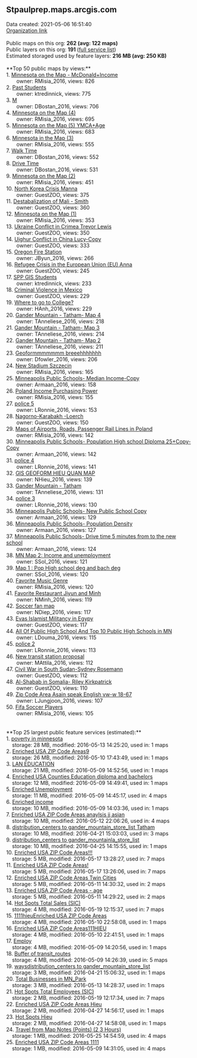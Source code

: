 <h2>Stpaulprep.maps.arcgis.com</h2> Data created: 2021-05-06 16:51:40 <br /><a target='new' href='https://Stpaulprep.maps.arcgis.com'>Organization link</a><br /><br />Public maps on this org: <b>262 (avg: 122 maps)</b><br />Public layers on this org: <b>191 </b>(<a target='new' href='https://services.arcgis.com/h33vJHajTPUaxDit/ArcGIS/rest/services'>full service list</a>)<br />Estimated storaged used by feature layers: <b>216 MB (avg: 250 KB)</b><br /><br />**Top 50 public maps by views:**<br />  1. <a target='new' href='https://www.arcgis.com/home/item.html?id=4fde3051f6ce49c5a570dba95978f50b'>Minnesota on the Map - McDonald+Income</a> <br />  &nbsp;&nbsp;&nbsp;&nbsp; &nbsp;&nbsp;owner: RMisia_2016, views: 826<br />  2. <a target='new' href='https://www.arcgis.com/home/item.html?id=c2505ec2de5743478882743b7f7f1c43'>Past Students</a> <br />  &nbsp;&nbsp;&nbsp;&nbsp; &nbsp;&nbsp;owner: ktredinnick, views: 775<br />  3. <a target='new' href='https://www.arcgis.com/home/item.html?id=a929f1a835aa4695928a4bb146dbfdab'>M</a> <br />  &nbsp;&nbsp;&nbsp;&nbsp; &nbsp;&nbsp;owner: DBostan_2016, views: 706<br />  4. <a target='new' href='https://www.arcgis.com/home/item.html?id=a724a8e30f504014a4e42872b4c29880'>Minnesota on the Map (4)</a> <br />  &nbsp;&nbsp;&nbsp;&nbsp; &nbsp;&nbsp;owner: RMisia_2016, views: 695<br />  5. <a target='new' href='https://www.arcgis.com/home/item.html?id=e6ee900f4c3f45d7a965231ffd7153c0'>Minnesota on the Map (5) YMCA+Age</a> <br />  &nbsp;&nbsp;&nbsp;&nbsp; &nbsp;&nbsp;owner: RMisia_2016, views: 683<br />  6. <a target='new' href='https://www.arcgis.com/home/item.html?id=81ee5fb8716d4c68a850ff5d84cfe44a'>Minnesota in the Map (3)</a> <br />  &nbsp;&nbsp;&nbsp;&nbsp; &nbsp;&nbsp;owner: RMisia_2016, views: 555<br />  7. <a target='new' href='https://www.arcgis.com/home/item.html?id=2ae9ee794edd41438d227a2f4927ddcb'>Walk Time</a> <br />  &nbsp;&nbsp;&nbsp;&nbsp; &nbsp;&nbsp;owner: DBostan_2016, views: 552<br />  8. <a target='new' href='https://www.arcgis.com/home/item.html?id=f1b14f4443ae4524a4435d2cf8cc441b'>Drive Time</a> <br />  &nbsp;&nbsp;&nbsp;&nbsp; &nbsp;&nbsp;owner: DBostan_2016, views: 531<br />  9. <a target='new' href='https://www.arcgis.com/home/item.html?id=50ccc886f1f24f46b3971c984dfd5768'>Minnesota on the Map (2)</a> <br />  &nbsp;&nbsp;&nbsp;&nbsp; &nbsp;&nbsp;owner: RMisia_2016, views: 451<br />  10. <a target='new' href='https://www.arcgis.com/home/item.html?id=57c701eafc7c487eb00b7a018e9d7a2d'>North Korea Crisis Manna</a> <br />  &nbsp;&nbsp;&nbsp;&nbsp; &nbsp;&nbsp;owner: GuestZOO, views: 375<br />  11. <a target='new' href='https://www.arcgis.com/home/item.html?id=c50ea9cb40b2434fafca545488d18844'>Destabalization of Mali - Smith</a> <br />  &nbsp;&nbsp;&nbsp;&nbsp; &nbsp;&nbsp;owner: GuestZOO, views: 360<br />  12. <a target='new' href='https://www.arcgis.com/home/item.html?id=f5ecde71df9b4a40a9e91f381411e8f6'>Minnesota on the Map (1)</a> <br />  &nbsp;&nbsp;&nbsp;&nbsp; &nbsp;&nbsp;owner: RMisia_2016, views: 353<br />  13. <a target='new' href='https://www.arcgis.com/home/item.html?id=2f50107a64fa432f9fc94d7913a83042'>Ukraine Conflict in Crimea Trevor Lewis</a> <br />  &nbsp;&nbsp;&nbsp;&nbsp; &nbsp;&nbsp;owner: GuestZOO, views: 350<br />  14. <a target='new' href='https://www.arcgis.com/home/item.html?id=e9fe894c9c2a439f9894b48bd0545a1f'>Uighur Conflict in China Lucy-Copy</a> <br />  &nbsp;&nbsp;&nbsp;&nbsp; &nbsp;&nbsp;owner: GuestZOO, views: 333<br />  15. <a target='new' href='https://www.arcgis.com/home/item.html?id=d1ab0c711ca046c0b7ae668aad018993'>Oregon Fire Station</a> <br />  &nbsp;&nbsp;&nbsp;&nbsp; &nbsp;&nbsp;owner: JByun_2016, views: 266<br />  16. <a target='new' href='https://www.arcgis.com/home/item.html?id=617bdc9cce8d4e7aa89e1a77ba7797ed'>Refugee Crisis in the European Union (EU) Anna</a> <br />  &nbsp;&nbsp;&nbsp;&nbsp; &nbsp;&nbsp;owner: GuestZOO, views: 245<br />  17. <a target='new' href='https://www.arcgis.com/home/item.html?id=0376cd71802e4d539bf3fe7ae56736de'>SPP GIS Students</a> <br />  &nbsp;&nbsp;&nbsp;&nbsp; &nbsp;&nbsp;owner: ktredinnick, views: 233<br />  18. <a target='new' href='https://www.arcgis.com/home/item.html?id=60b5d94b2a7749289d7744625dfaa53b'>Criminal Violence in Mexico</a> <br />  &nbsp;&nbsp;&nbsp;&nbsp; &nbsp;&nbsp;owner: GuestZOO, views: 229<br />  19. <a target='new' href='https://www.arcgis.com/home/item.html?id=0196cb6ddc72437f9d643cbe49f5fa2e'>Where to go to College?</a> <br />  &nbsp;&nbsp;&nbsp;&nbsp; &nbsp;&nbsp;owner: HAnh_2016, views: 229<br />  20. <a target='new' href='https://www.arcgis.com/home/item.html?id=1a0733d9dbce467dabc9d8b068dcddce'>Gander Mountain - Tatham- Map 4</a> <br />  &nbsp;&nbsp;&nbsp;&nbsp; &nbsp;&nbsp;owner: TAnneliese_2016, views: 218<br />  21. <a target='new' href='https://www.arcgis.com/home/item.html?id=937a7e5f08514778a46e4fc6a89c892b'>Gander Mountain - Tatham- Map 3</a> <br />  &nbsp;&nbsp;&nbsp;&nbsp; &nbsp;&nbsp;owner: TAnneliese_2016, views: 214<br />  22. <a target='new' href='https://www.arcgis.com/home/item.html?id=38b031ad65cd4cedafcf3c738fa43559'>Gander Mountain - Tatham- Map 2</a> <br />  &nbsp;&nbsp;&nbsp;&nbsp; &nbsp;&nbsp;owner: TAnneliese_2016, views: 211<br />  23. <a target='new' href='https://www.arcgis.com/home/item.html?id=b8dc0ee7c89744379a067c9139cd37b8'>Geoformmmmmmm breeehhhhhhh</a> <br />  &nbsp;&nbsp;&nbsp;&nbsp; &nbsp;&nbsp;owner: Dfowler_2016, views: 206<br />  24. <a target='new' href='https://www.arcgis.com/home/item.html?id=c2d15d9347d24c96bcaca152e5f6d65d'>New Stadium Szczecin</a> <br />  &nbsp;&nbsp;&nbsp;&nbsp; &nbsp;&nbsp;owner: RMisia_2016, views: 165<br />  25. <a target='new' href='https://www.arcgis.com/home/item.html?id=901397c3e7ee4d98afbb2fd5a6e06d70'>Minneapolis Public Schools- Median Income-Copy</a> <br />  &nbsp;&nbsp;&nbsp;&nbsp; &nbsp;&nbsp;owner: Armaan_2016, views: 158<br />  26. <a target='new' href='https://www.arcgis.com/home/item.html?id=53c4b725e0d74735a1ee81b6c417e671'>Poland Income Purchasing Power</a> <br />  &nbsp;&nbsp;&nbsp;&nbsp; &nbsp;&nbsp;owner: RMisia_2016, views: 155<br />  27. <a target='new' href='https://www.arcgis.com/home/item.html?id=0533df658ad84bad906c79c418d2db90'>police 5</a> <br />  &nbsp;&nbsp;&nbsp;&nbsp; &nbsp;&nbsp;owner: LRonnie_2016, views: 153<br />  28. <a target='new' href='https://www.arcgis.com/home/item.html?id=18c4faacfe8d4523b7415f4048107eee'>Nagorno-Karabakh -Loerch</a> <br />  &nbsp;&nbsp;&nbsp;&nbsp; &nbsp;&nbsp;owner: GuestZOO, views: 150<br />  29. <a target='new' href='https://www.arcgis.com/home/item.html?id=92e8ea8f42084a3783c17c1103631af6'>Maps of Airports, Roads, Passenger Rail Lines in Poland</a> <br />  &nbsp;&nbsp;&nbsp;&nbsp; &nbsp;&nbsp;owner: RMisia_2016, views: 142<br />  30. <a target='new' href='https://www.arcgis.com/home/item.html?id=3dc598fbca594f5ebfd591946e1f5682'>Minneapolis Public Schools- Population High school Diploma 25+Copy-Copy</a> <br />  &nbsp;&nbsp;&nbsp;&nbsp; &nbsp;&nbsp;owner: Armaan_2016, views: 142<br />  31. <a target='new' href='https://www.arcgis.com/home/item.html?id=b6f4cefea5754a9e9e2d947b83c5ee6a'>police 4</a> <br />  &nbsp;&nbsp;&nbsp;&nbsp; &nbsp;&nbsp;owner: LRonnie_2016, views: 141<br />  32. <a target='new' href='https://www.arcgis.com/home/item.html?id=c28c65730a24430ba6cd8c13b75084ce'>GIS GEOFORM HIEU QUAN MAP</a> <br />  &nbsp;&nbsp;&nbsp;&nbsp; &nbsp;&nbsp;owner: NHieu_2016, views: 139<br />  33. <a target='new' href='https://www.arcgis.com/home/item.html?id=b23c6578c4664ef68a88032a455a535e'>Gander Mountain - Tatham</a> <br />  &nbsp;&nbsp;&nbsp;&nbsp; &nbsp;&nbsp;owner: TAnneliese_2016, views: 131<br />  34. <a target='new' href='https://www.arcgis.com/home/item.html?id=26ef89be653c4054ad3ebebeb1f7736f'>police 3</a> <br />  &nbsp;&nbsp;&nbsp;&nbsp; &nbsp;&nbsp;owner: LRonnie_2016, views: 130<br />  35. <a target='new' href='https://www.arcgis.com/home/item.html?id=925cba46c28f441791047364de8c39d2'>Minneapolis Public Schools- New Public School Copy</a> <br />  &nbsp;&nbsp;&nbsp;&nbsp; &nbsp;&nbsp;owner: Armaan_2016, views: 129<br />  36. <a target='new' href='https://www.arcgis.com/home/item.html?id=45a943f4ce5546e8a65d07d7c39e112f'>Minneapolis Public Schools- Population Density</a> <br />  &nbsp;&nbsp;&nbsp;&nbsp; &nbsp;&nbsp;owner: Armaan_2016, views: 127<br />  37. <a target='new' href='https://www.arcgis.com/home/item.html?id=7c796d9b7b0445bb9859e4a052f2d048'>Minneapolis Public Schools- Drive time 5 minutes from to the new school</a> <br />  &nbsp;&nbsp;&nbsp;&nbsp; &nbsp;&nbsp;owner: Armaan_2016, views: 124<br />  38. <a target='new' href='https://www.arcgis.com/home/item.html?id=1b2d1f0945a64e29bb721f912175e818'>MN Map 2: Income and unemployment</a> <br />  &nbsp;&nbsp;&nbsp;&nbsp; &nbsp;&nbsp;owner: SSol_2016, views: 121<br />  39. <a target='new' href='https://www.arcgis.com/home/item.html?id=9b8ea3590bdd40c1bd5dc6c0e1b40d26'>Map 1 : Pop High school deg and bach deg</a> <br />  &nbsp;&nbsp;&nbsp;&nbsp; &nbsp;&nbsp;owner: SSol_2016, views: 120<br />  40. <a target='new' href='https://www.arcgis.com/home/item.html?id=9cf48a18bec14c7d938724e32bb6bbe3'>Favorite Music Genre</a> <br />  &nbsp;&nbsp;&nbsp;&nbsp; &nbsp;&nbsp;owner: RMisia_2016, views: 120<br />  41. <a target='new' href='https://www.arcgis.com/home/item.html?id=7b5a4e2979fe443780257d75f3aa8a86'>Favorite Restaurant Jiyun and Minh</a> <br />  &nbsp;&nbsp;&nbsp;&nbsp; &nbsp;&nbsp;owner: NMinh_2016, views: 119<br />  42. <a target='new' href='https://www.arcgis.com/home/item.html?id=34fce4510bc24b0ca105ec85e07388e8'>Soccer fan map</a> <br />  &nbsp;&nbsp;&nbsp;&nbsp; &nbsp;&nbsp;owner: NDiep_2016, views: 117<br />  43. <a target='new' href='https://www.arcgis.com/home/item.html?id=c8af59a1871d4e528d767aed044073ee'>Evas Islamist Militancy in Egypy</a> <br />  &nbsp;&nbsp;&nbsp;&nbsp; &nbsp;&nbsp;owner: GuestZOO, views: 117<br />  44. <a target='new' href='https://www.arcgis.com/home/item.html?id=c11955ef18984e39a211adffb675aed4'>All Of Public High School And Top 10 Public High Schools in MN</a> <br />  &nbsp;&nbsp;&nbsp;&nbsp; &nbsp;&nbsp;owner: LDouma_2016, views: 115<br />  45. <a target='new' href='https://www.arcgis.com/home/item.html?id=3ca85dc2a71a482f897591e4e6d9e12e'>police 2</a> <br />  &nbsp;&nbsp;&nbsp;&nbsp; &nbsp;&nbsp;owner: LRonnie_2016, views: 113<br />  46. <a target='new' href='https://www.arcgis.com/home/item.html?id=2fbed1b14ceb4b54b74a68c729c88468'>New transit station proposal</a> <br />  &nbsp;&nbsp;&nbsp;&nbsp; &nbsp;&nbsp;owner: MAttila_2016, views: 112<br />  47. <a target='new' href='https://www.arcgis.com/home/item.html?id=2c713558697c4389a44e346d49783d81'>Civil War in South Sudan-Sydney Rosemann</a> <br />  &nbsp;&nbsp;&nbsp;&nbsp; &nbsp;&nbsp;owner: GuestZOO, views: 112<br />  48. <a target='new' href='https://www.arcgis.com/home/item.html?id=5a2f5f1479fb4d3f827e28fb0c6d1dd7'>Al-Shabab in Somalia- Riley Kirkpatrick</a> <br />  &nbsp;&nbsp;&nbsp;&nbsp; &nbsp;&nbsp;owner: GuestZOO, views: 110<br />  49. <a target='new' href='https://www.arcgis.com/home/item.html?id=3accd6fe5ccc42859ec65e4bfec53b3d'>Zip Code Area Asain speak English vw-w 18-67</a> <br />  &nbsp;&nbsp;&nbsp;&nbsp; &nbsp;&nbsp;owner: LJungjoon_2016, views: 107<br />  50. <a target='new' href='https://www.arcgis.com/home/item.html?id=4d07f611cbc04e84af452eb86c0fea3e'>Fifa Soccer Players</a> <br />  &nbsp;&nbsp;&nbsp;&nbsp; &nbsp;&nbsp;owner: RMisia_2016, views: 105<br /><br /><br />**Top 25 largest public feature services (estimated):**<br /> 1. <a target='new' href='https://www.arcgis.com/home/item.html?id=ac5491da6bc74b63bfcc72c880f4b2fc'>poverty in minnesota</a><br /> &nbsp;&nbsp;&nbsp;&nbsp;storage: 28 MB, modified: 2016-05-13 14:25:20,  used in: 1 maps<br /> 2. <a target='new' href='https://www.arcgis.com/home/item.html?id=415b2d0ba9bd4472b732bc710bcf72cd'>Enriched USA ZIP Code Areas9</a><br /> &nbsp;&nbsp;&nbsp;&nbsp;storage: 26 MB, modified: 2016-05-10 17:43:49,  used in: 1 maps<br /> 3. <a target='new' href='https://www.arcgis.com/home/item.html?id=34748e4e29b24e02abced1f9afd5deb4'>LAN EDUCATION</a><br /> &nbsp;&nbsp;&nbsp;&nbsp;storage: 21 MB, modified: 2016-05-09 14:52:56,  used in: 1 maps<br /> 4. <a target='new' href='https://www.arcgis.com/home/item.html?id=0a5b8a2d36cf4e08a0d3d66d72c5e0dd'>Enriched USA Counties Education diploma and bachelors</a><br /> &nbsp;&nbsp;&nbsp;&nbsp;storage: 12 MB, modified: 2016-05-09 14:49:41,  used in: 1 maps<br /> 5. <a target='new' href='https://www.arcgis.com/home/item.html?id=bc88f7eb23ef455da8f40254f34d75af'>Enriched Unemployment</a><br /> &nbsp;&nbsp;&nbsp;&nbsp;storage: 11 MB, modified: 2016-05-09 14:45:17,  used in: 4 maps<br /> 6. <a target='new' href='https://www.arcgis.com/home/item.html?id=88d94b7221c542b5920188510b3d781c'>Enriched income</a><br /> &nbsp;&nbsp;&nbsp;&nbsp;storage: 10 MB, modified: 2016-05-09 14:03:36,  used in: 1 maps<br /> 7. <a target='new' href='https://www.arcgis.com/home/item.html?id=6608b0e9b3ec4f3ca0f87b448f7ebbd9'>Enriched USA ZIP Code Areas anaylsis jj asian</a><br /> &nbsp;&nbsp;&nbsp;&nbsp;storage: 10 MB, modified: 2016-05-12 22:06:26,  used in: 4 maps<br /> 8. <a target='new' href='https://www.arcgis.com/home/item.html?id=ff40c0c3537749f2a06dd8f79b86d12c'>distribution_centers to gander_mountain_store_list Tatham</a><br /> &nbsp;&nbsp;&nbsp;&nbsp;storage: 10 MB, modified: 2016-04-21 15:03:03,  used in: 3 maps<br /> 9. <a target='new' href='https://www.arcgis.com/home/item.html?id=e11032cb96ae43a98a2eb0a49196ae8a'>distribution_centers to gander_mountainla_store_list</a><br /> &nbsp;&nbsp;&nbsp;&nbsp;storage: 10 MB, modified: 2016-04-25 14:15:55,  used in: 1 maps<br /> 10. <a target='new' href='https://www.arcgis.com/home/item.html?id=3cc8b2eb2fba4bf58ba7f7d5dc5bccc7'>Enriched USA ZIP Code Areas!!!</a><br /> &nbsp;&nbsp;&nbsp;&nbsp;storage: 5 MB, modified: 2016-05-17 13:28:27,  used in: 7 maps<br /> 11. <a target='new' href='https://www.arcgis.com/home/item.html?id=db08a660e73a41859e5841d86d621a1e'>Enriched USA ZIP Code Areas!</a><br /> &nbsp;&nbsp;&nbsp;&nbsp;storage: 5 MB, modified: 2016-05-17 13:26:06,  used in: 7 maps<br /> 12. <a target='new' href='https://www.arcgis.com/home/item.html?id=6948750c200e46a8a5e7d92fa0ae9c90'>Enriched USA ZIP Code Areas Twin Cities</a><br /> &nbsp;&nbsp;&nbsp;&nbsp;storage: 5 MB, modified: 2016-05-11 14:30:32,  used in: 2 maps<br /> 13. <a target='new' href='https://www.arcgis.com/home/item.html?id=3e44821d8fe74790a76877909bda084e'>Enriched USA ZIP Code Areas - age</a><br /> &nbsp;&nbsp;&nbsp;&nbsp;storage: 5 MB, modified: 2016-05-11 14:29:22,  used in: 2 maps<br /> 14. <a target='new' href='https://www.arcgis.com/home/item.html?id=c1a0f0f40ce3427485e8d2e7f37459f3'>Hot Spots Total Sales (SIC)</a><br /> &nbsp;&nbsp;&nbsp;&nbsp;storage: 4 MB, modified: 2016-05-19 12:15:37,  used in: 7 maps<br /> 15. <a target='new' href='https://www.arcgis.com/home/item.html?id=fd004b6a4fa946edbd12dfaa045e1665'>1111hieuEnriched USA ZIP Code Areas</a><br /> &nbsp;&nbsp;&nbsp;&nbsp;storage: 4 MB, modified: 2016-05-10 22:58:08,  used in: 1 maps<br /> 16. <a target='new' href='https://www.arcgis.com/home/item.html?id=bf2242b22e0348eca4a7800020d6fe86'>Enriched USA ZIP Code Areas111HIEU</a><br /> &nbsp;&nbsp;&nbsp;&nbsp;storage: 4 MB, modified: 2016-05-10 22:41:51,  used in: 1 maps<br /> 17. <a target='new' href='https://www.arcgis.com/home/item.html?id=cfda6738af6745d7aeb374014e73b709'>Employ</a><br /> &nbsp;&nbsp;&nbsp;&nbsp;storage: 4 MB, modified: 2016-05-09 14:20:56,  used in: 1 maps<br /> 18. <a target='new' href='https://www.arcgis.com/home/item.html?id=0cc23f9e8e8f4672a40730b32ceae36d'>Buffer of transit_routes</a><br /> &nbsp;&nbsp;&nbsp;&nbsp;storage: 4 MB, modified: 2016-05-09 14:26:39,  used in: 5 maps<br /> 19. <a target='new' href='https://www.arcgis.com/home/item.html?id=35db36ccf74d4268bf3e9b30240cc157'>waysdistribution_centers to gander_mountain_store_list</a><br /> &nbsp;&nbsp;&nbsp;&nbsp;storage: 3 MB, modified: 2016-04-21 15:06:32,  used in: 1 maps<br /> 20. <a target='new' href='https://www.arcgis.com/home/item.html?id=72ab3c14e85f427fa1f09fbcdc297a83'>Total Businesses in MN_Park</a><br /> &nbsp;&nbsp;&nbsp;&nbsp;storage: 3 MB, modified: 2016-05-13 14:28:37,  used in: 1 maps<br /> 21. <a target='new' href='https://www.arcgis.com/home/item.html?id=eaf62438208e4cffa81527b5a198ae5f'>Hot Spots Total Employees (SIC)</a><br /> &nbsp;&nbsp;&nbsp;&nbsp;storage: 2 MB, modified: 2016-05-19 12:17:34,  used in: 7 maps<br /> 22. <a target='new' href='https://www.arcgis.com/home/item.html?id=46b0275dd37d4462bbdfabd136f9d8bb'>Enriched USA ZIP Code Areas Hieu</a><br /> &nbsp;&nbsp;&nbsp;&nbsp;storage: 2 MB, modified: 2016-04-27 14:56:17,  used in: 1 maps<br /> 23. <a target='new' href='https://www.arcgis.com/home/item.html?id=ae6d171d958f484eb2f141fbb4d7c538'>Hot Spots Hieu</a><br /> &nbsp;&nbsp;&nbsp;&nbsp;storage: 2 MB, modified: 2016-04-27 14:58:08,  used in: 1 maps<br /> 24. <a target='new' href='https://www.arcgis.com/home/item.html?id=29163bd64d964077a0b29384b627e974'>Travel from Map Notes (Points) (2 3 Hours)</a><br /> &nbsp;&nbsp;&nbsp;&nbsp;storage: 1 MB, modified: 2016-05-25 14:54:59,  used in: 4 maps<br /> 25. <a target='new' href='https://www.arcgis.com/home/item.html?id=335b215b159149faa10695f95c86bdce'>Enriched USA ZIP Code Areas 1111</a><br /> &nbsp;&nbsp;&nbsp;&nbsp;storage: 1 MB, modified: 2016-05-09 14:31:05,  used in: 4 maps<br />